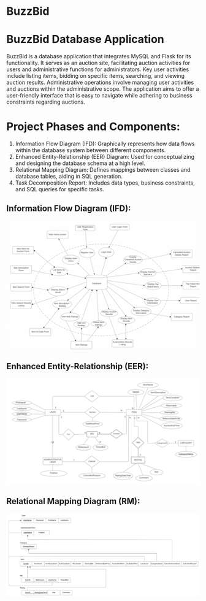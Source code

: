 # BuzzBid 

# BuzzBid Database Application
BuzzBid is a database application that integrates MySQL and Flask for its functionality. It serves as an auction site, facilitating auction activities for users and administrative functions for administrators. Key user activities include listing items, bidding on specific items, searching, and viewing auction results. Administrative operations involve managing user activities and auctions within the administrative scope. The application aims to offer a user-friendly interface that is easy to navigate while adhering to business constraints regarding auctions.

# Project Phases and Components:
1. Information Flow Diagram (IFD):
    Graphically represents how data flows within the database system between different components.
2. Enhanced Entity-Relationship (EER) Diagram:
    Used for conceptualizing and designing the database schema at a high level.
3. Relational Mapping Diagram:
    Defines mappings between classes and database tables, aiding in SQL generation.
4. Task Decomposition Report:
    Includes data types, business constraints, and SQL queries for specific tasks.


## Information Flow Diagram (IFD):
![IFD](diagrams/IFD.png)
## Enhanced Entity-Relationship (EER):
![EER](diagrams/EER.png)
## Relational Mapping Diagram (RM):
![RM](diagrams/RM.png)

